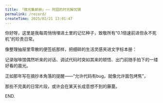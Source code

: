 ```yaml
---
title: 「微光集邮册」—— 阿囧的时光解忧铺
permalink: /record/
createTime: 2025/02/21 13:01:47
---
```



你好呀，这里是我每周悄悄埋进土里的记忆种子，致敬所有“0.1倍速前进但永不死机”的珍贵日常。

像整理抽屉里零散的便签纸那样，把细碎的生活灵感夹进文字标本册：

记录咖啡馆偶然听来的对话、调试代码时突如其来的顿悟、出门前随手拍下的一缕好看的晨光。

正如那年写在摘抄本角落的提醒——“允许代码有bug，就像允许面包烤焦”，

那些不完美的日常片段，或许会在某天长成意想不到的藤蔓。

END.
